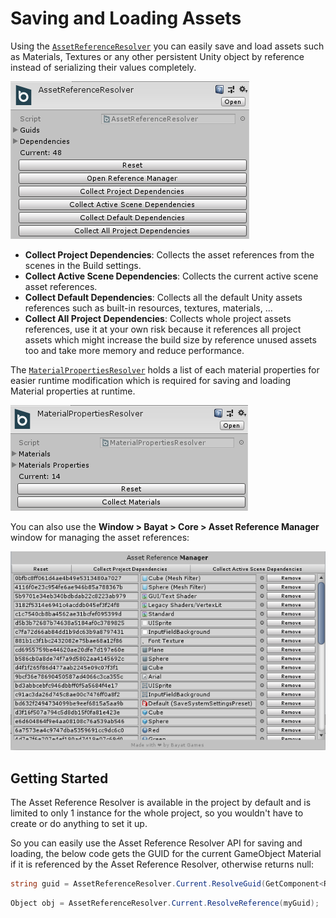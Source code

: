 # Saving and Loading Assets

Using the [`AssetReferenceResolver`](xref:Bayat.Core.AssetReferenceResolver) you can easily save and load assets such as Materials, Textures or any other persistent Unity object by reference instead of serializing their values completely.

![Asset Reference Resolver Component](../../images/asset-reference-resolver-object.png)

- **Collect Project Dependencies**: Collects the asset references from the scenes in the Build settings.
- **Collect Active Scene Dependencies**: Collects the current active scene asset references.
- **Collect Default Dependencies**: Collects all the default Unity assets references such as built-in resources, textures, materials, ...
- **Collect All Project Dependencies**: Collects whole project assets references, use it at your own risk because it references all project assets which might increase the build size by reference unused assets too and take more memory and reduce performance.

The [`MaterialPropertiesResolver`](xref:Bayat.Core.MaterialPropertiesResolver) holds a list of each material properties for easier runtime modification which is required for saving and loading Material properties at runtime.

![Material Properties Resolver Component](../../images/material-properties-resolver-object.png)

You can also use the **Window > Bayat > Core > Asset Reference Manager** window for managing the asset references:

![Asset Reference Resolver Window](../../images/asset-reference-manager-window.png)

## Getting Started

The Asset Reference Resolver is available in the project by default and is limited to only 1 instance for the whole project, so you wouldn't have to create or do anything to set it up.

So you can easily use the Asset Reference Resolver API for saving and loading, the below code gets the GUID for the current GameObject Material if it is referenced by the Asset Reference Resolver, otherwise returns null:

```csharp
string guid = AssetReferenceResolver.Current.ResolveGuid(GetComponent<Renderer>().sharedMaterial);
```

```csharp
Object obj = AssetReferenceResolver.Current.ResolveReference(myGuid);
```